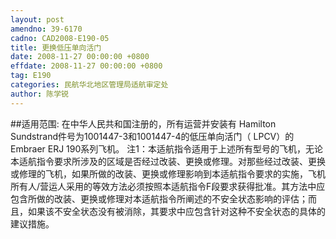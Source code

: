 ```yaml
---
layout: post
amendno: 39-6170
cadno: CAD2008-E190-05
title: 更换低压单向活门
date: 2008-11-27 00:00:00 +0800
effdate: 2008-11-27 00:00:00 +0800
tag: E190
categories: 民航华北地区管理局适航审定处
author: 陈学锐
---
```


##适用范围:
在中华人民共和国注册的，所有运营并安装有 Hamilton Sundstrand件号为1001447-3和1001447-4的低压单向活门（ LPCV）的Embraer ERJ 190系列飞机。
注1：本适航指令适用于上述所有型号的飞机，无论本适航指令要求所涉及的区域是否经过改装、更换或修理。对那些经过改装、更换或修理的飞机，如果所做的改装、更换或修理影响到本适航指令要求的实施，飞机所有人/营运人采用的等效方法必须按照本适航指令F段要求获得批准。其方法中应包含所做的改装、更换或修理对本适航指令所阐述的不安全状态影响的评估；而且，如果该不安全状态没有被消除，其要求中应包含针对这种不安全状态的具体的建议措施。

